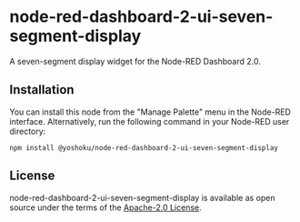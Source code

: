 # node-red-dashboard-2-ui-seven-segment-display

A seven-segment display widget for the Node-RED Dashboard 2.0.

## Installation

You can install this node from the "Manage Palette" menu in the Node-RED interface.
Alternatively, run the following command in your Node-RED user directory:

```
npm install @yoshoku/node-red-dashboard-2-ui-seven-segment-display
```

## License

node-red-dashboard-2-ui-seven-segment-display is available as open source under
the terms of the [Apache-2.0 License](https://github.com/yoshoku/node-red-dashboard-2-ui-seven-segment-display/blob/main/LICENSE).
